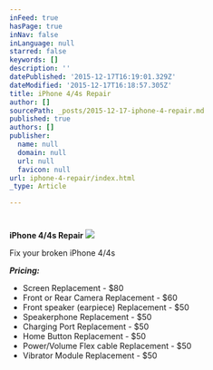 ```yaml
---
inFeed: true
hasPage: true
inNav: false
inLanguage: null
starred: false
keywords: []
description: ''
datePublished: '2015-12-17T16:19:01.329Z'
dateModified: '2015-12-17T16:18:57.305Z'
title: iPhone 4/4s Repair
author: []
sourcePath: _posts/2015-12-17-iphone-4-repair.md
published: true
authors: []
publisher:
  name: null
  domain: null
  url: null
  favicon: null
url: iphone-4-repair/index.html
_type: Article

---
```

# 

**iPhone 4/4s Repair**
![](https://the-grid-user-content.s3-us-west-2.amazonaws.com/f4833004-af7f-40d1-8fb7-9b07ba49e697.jpg)

Fix your broken iPhone 4/4s

_**Pricing:**_

* Screen Replacement - $80
* Front or Rear Camera Replacement - $60
* Front speaker (earpiece) Replacement -  $50
* Speakerphone Replacement - $50
* Charging Port Replacement - $50
* Home Button Replacement - $50
* Power/Volume Flex cable Replacement - $50
* Vibrator Module Replacement - $50